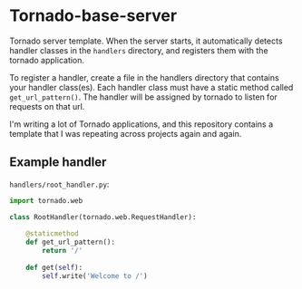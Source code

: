 # Tornado-base-server

Tornado server template. When the server starts, it automatically detects handler classes in the `handlers` directory, and registers them with the tornado application.

To register a handler, create a file in the handlers directory that contains your handler class(es). Each handler class must have a static method called `get_url_pattern()`. The handler will be assigned by tornado to listen for requests on that url.

I'm writing a lot of Tornado applications, and this repository contains a template that I was repeating across projects again and again.

## Example handler

`handlers/root_handler.py`:

```python
import tornado.web

class RootHandler(tornado.web.RequestHandler):
	
	@staticmethod
	def get_url_pattern():
		return '/'
		
	def get(self):
		self.write('Welcome to /')
```